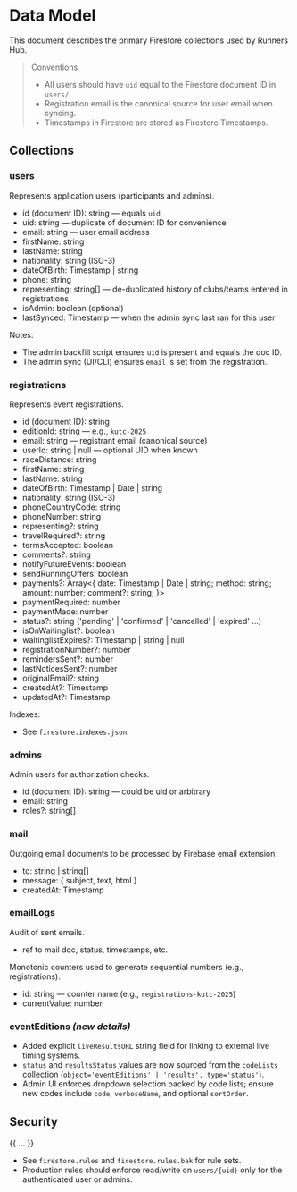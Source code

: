 # Data Model

This document describes the primary Firestore collections used by Runners Hub.

> Conventions
>
> - All users should have `uid` equal to the Firestore document ID in `users/`.
> - Registration email is the canonical source for user email when syncing.
> - Timestamps in Firestore are stored as Firestore Timestamps.

## Collections

### users
Represents application users (participants and admins).

- id (document ID): string — equals `uid`
- uid: string — duplicate of document ID for convenience
- email: string — user email address
- firstName: string
- lastName: string
- nationality: string (ISO-3)
- dateOfBirth: Timestamp | string
- phone: string
- representing: string[] — de-duplicated history of clubs/teams entered in registrations
- isAdmin: boolean (optional)
- lastSynced: Timestamp — when the admin sync last ran for this user

Notes:
- The admin backfill script ensures `uid` is present and equals the doc ID.
- The admin sync (UI/CLI) ensures `email` is set from the registration.

### registrations
Represents event registrations.

- id (document ID): string
- editionId: string — e.g., `kutc-2025`
- email: string — registrant email (canonical source)
- userId: string | null — optional UID when known
- raceDistance: string
- firstName: string
- lastName: string
- dateOfBirth: Timestamp | Date | string
- nationality: string (ISO-3)
- phoneCountryCode: string
- phoneNumber: string
- representing?: string
- travelRequired?: string
- termsAccepted: boolean
- comments?: string
- notifyFutureEvents: boolean
- sendRunningOffers: boolean
- payments?: Array<{ date: Timestamp | Date | string; method: string; amount: number; comment?: string; }>
- paymentRequired: number
- paymentMade: number
- status?: string ('pending' | 'confirmed' | 'cancelled' | 'expired' ...)
- isOnWaitinglist?: boolean
- waitinglistExpires?: Timestamp | string | null
- registrationNumber?: number
- remindersSent?: number
- lastNoticesSent?: number
- originalEmail?: string
- createdAt?: Timestamp
- updatedAt?: Timestamp

Indexes:
- See `firestore.indexes.json`.

### admins
Admin users for authorization checks.

- id (document ID): string — could be uid or arbitrary
- email: string
- roles?: string[]

### mail
Outgoing email documents to be processed by Firebase email extension.

- to: string | string[]
- message: { subject, text, html }
- createdAt: Timestamp

### emailLogs
Audit of sent emails.

- ref to mail doc, status, timestamps, etc.

Monotonic counters used to generate sequential numbers (e.g., registrations).

- id: string — counter name (e.g., `registrations-kutc-2025`)
- currentValue: number

### eventEditions *(new details)*
- Added explicit `liveResultsURL` string field for linking to external live timing systems.
- `status` and `resultsStatus` values are now sourced from the `codeLists` collection (`object='eventEditions' | 'results', type='status'`).
- Admin UI enforces dropdown selection backed by code lists; ensure new codes include `code`, `verboseName`, and optional `sortOrder`.

## Security
{{ ... }}
- See `firestore.rules` and `firestore.rules.bak` for rule sets.
- Production rules should enforce read/write on `users/{uid}` only for the authenticated user or admins.
